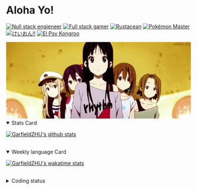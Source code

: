# Aloha Yo!

[![Null stack engieneer](https://img.shields.io/badge/-Null_stack_engineer-a890f0)](https://github.com/GarfieldZHU)
[![Full stack gamer](https://img.shields.io/badge/-Full_stack_gamer-78c850)](https://steamcommunity.com/profiles/76561198092274492/)
[![Rustacean](https://img.shields.io/badge/-Rustacean-f74c00)](https://www.rust-lang.org/)
[![Pokémon Master](https://img.shields.io/badge/-Pokémon_Master-f8d030)](https://www.pokemon.com/us/pokedex/)
[![けいおん!!](https://img.shields.io/badge/-けいおん!!-f85888)](https://ja.wikipedia.org/wiki/%E6%94%BE%E8%AA%B2%E5%BE%8C%E3%83%86%E3%82%A3%E3%83%BC%E3%82%BF%E3%82%A4%E3%83%A0_(%E3%82%A2%E3%83%AB%E3%83%90%E3%83%A0))
[![El Psy Kongroo](https://img.shields.io/badge/-El_Psy_Kongroo-6890f0)](https://mzh.moegirl.org.cn/zh-hans/El_psy_congroo)


<img width="640" src="https://raw.githubusercontent.com/GarfieldZHU/GarfieldZHU/master/assets/k-on-5.webp" />


<details open>
<summary>Stats Card</summary>
 
[![GarfieldZHU's github stats](https://github-readme-stats.vercel.app/api?username=GarfieldZHU&show_icons=true&theme=tokyonight)](https://github.com/anuraghazra/github-readme-stats)
 
</details>

<br/>

<details open>
<summary>Weekly language Card</summary>
 
[![GarfieldZHU's wakatime stats](https://github-readme-stats.vercel.app/api/wakatime?username=AlohaYo&theme=nightowl&layout=compact)](https://github.com/GarfieldZHU/GarfieldZHU)


<br/>

</details>

<details>

<summary>Coding status</summary>

<br/>

<!--START_SECTION:waka-->
**🐱 My Github Data** 

> 🏆 429 Contributions in the Year 2021
 > 
> 📦 489.7 kB Used in Github's Storage 
 > 
> 🚫 Not Opted to Hire
 > 
> 📜 63 Public Repositories 
 > 
> 🔑 34 Private Repositories  
 > 
**I'm a Night 🦉** 

```text
🌞 Morning    69 commits     ██░░░░░░░░░░░░░░░░░░░░░░░   10.71% 
🌆 Daytime    172 commits    ██████░░░░░░░░░░░░░░░░░░░   26.71% 
🌃 Evening    278 commits    ██████████░░░░░░░░░░░░░░░   43.17% 
🌙 Night      125 commits    ████░░░░░░░░░░░░░░░░░░░░░   19.41%

```


📊 **This Week I Spent My Time On** 

```text
💬 Programming Languages: 
TypeScript               17 hrs 29 mins      ████████████████████░░░░░   80.09% 
SCSS                     1 hr 30 mins        █░░░░░░░░░░░░░░░░░░░░░░░░   6.92% 
Java                     1 hr 7 mins         █░░░░░░░░░░░░░░░░░░░░░░░░   5.12% 
JavaScript               48 mins             █░░░░░░░░░░░░░░░░░░░░░░░░   3.73% 
Other                    23 mins             ░░░░░░░░░░░░░░░░░░░░░░░░░   1.76%

🔥 Editors: 
VS Code                  20 hrs 43 mins      ███████████████████████░░   94.88% 
IntelliJ                 1 hr 7 mins         █░░░░░░░░░░░░░░░░░░░░░░░░   5.12%

💻 Operating System: 
Mac                      20 hrs 43 mins      ███████████████████████░░   94.88% 
Windows                  1 hr 7 mins         █░░░░░░░░░░░░░░░░░░░░░░░░   5.12%

```


 Last Updated on 11/08/2021
<!--END_SECTION:waka-->

</details>
